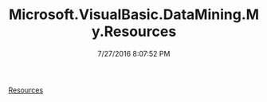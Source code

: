 ﻿---
title: Microsoft.VisualBasic.DataMining.My.Resources
date: 7/27/2016 8:07:52 PM
---

[Resources](T-Microsoft.VisualBasic.DataMining.My.Resources.Resources.html)
